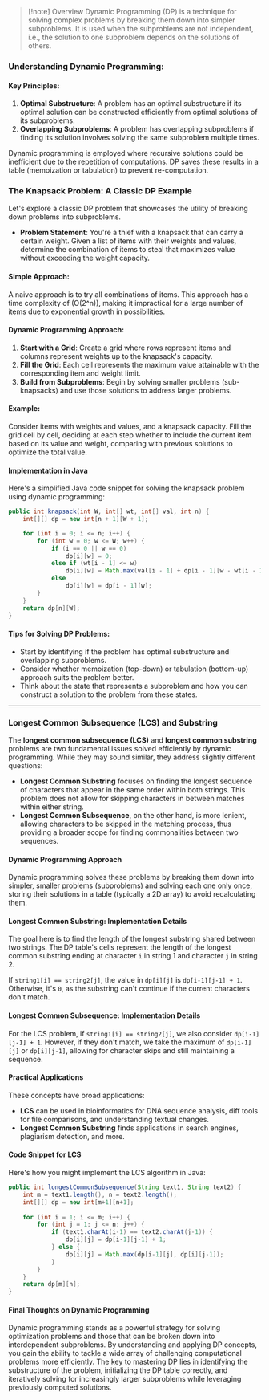 > [!note] Overview
> Dynamic Programming (DP) is a technique for solving complex problems by breaking them down into simpler subproblems. It is used when the subproblems are not independent, i.e., the solution to one subproblem depends on the solutions of others. 
### Understanding Dynamic Programming:
#### Key Principles:
1. **Optimal Substructure**: A problem has an optimal substructure if its optimal solution can be constructed efficiently from optimal solutions of its subproblems.
2. **Overlapping Subproblems**: A problem has overlapping subproblems if finding its solution involves solving the same subproblem multiple times.

Dynamic programming is employed where recursive solutions could be inefficient due to the repetition of computations. DP saves these results in a table (memoization or tabulation) to prevent re-computation.

### The Knapsack Problem: A Classic DP Example

Let's explore a classic DP problem that showcases the utility of breaking down problems into subproblems.

- **Problem Statement**: You're a thief with a knapsack that can carry a certain weight. Given a list of items with their weights and values, determine the combination of items to steal that maximizes value without exceeding the weight capacity.

#### Simple Approach:
A naive approach is to try all combinations of items. This approach has a time complexity of \(O(2^n)\), making it impractical for a large number of items due to exponential growth in possibilities.

#### Dynamic Programming Approach:
1. **Start with a Grid**: Create a grid where rows represent items and columns represent weights up to the knapsack's capacity.
2. **Fill the Grid**: Each cell represents the maximum value attainable with the corresponding item and weight limit.
3. **Build from Subproblems**: Begin by solving smaller problems (sub-knapsacks) and use those solutions to address larger problems.

#### Example: 
Consider items with weights and values, and a knapsack capacity. Fill the grid cell by cell, deciding at each step whether to include the current item based on its value and weight, comparing with previous solutions to optimize the total value.

#### Implementation in Java
Here's a simplified Java code snippet for solving the knapsack problem using dynamic programming:

```java
public int knapsack(int W, int[] wt, int[] val, int n) {
    int[][] dp = new int[n + 1][W + 1];

    for (int i = 0; i <= n; i++) {
        for (int w = 0; w <= W; w++) {
            if (i == 0 || w == 0)
                dp[i][w] = 0;
            else if (wt[i - 1] <= w)
                dp[i][w] = Math.max(val[i - 1] + dp[i - 1][w - wt[i - 1]], dp[i - 1][w]);
            else
                dp[i][w] = dp[i - 1][w];
        }
    }
    return dp[n][W];
}
```
#### Tips for Solving DP Problems:

- Start by identifying if the problem has optimal substructure and overlapping subproblems.
- Consider whether memoization (top-down) or tabulation (bottom-up) approach suits the problem better.
- Think about the state that represents a subproblem and how you can construct a solution to the problem from these states.
- - -

### Longest Common Subsequence (LCS) and Substring

The **longest common subsequence (LCS)** and **longest common substring** problems are two fundamental issues solved efficiently by dynamic programming. While they may sound similar, they address slightly different questions:

- **Longest Common Substring** focuses on finding the longest sequence of characters that appear in the same order within both strings. This problem does not allow for skipping characters in between matches within either string.
- **Longest Common Subsequence**, on the other hand, is more lenient, allowing characters to be skipped in the matching process, thus providing a broader scope for finding commonalities between two sequences.

#### Dynamic Programming Approach

Dynamic programming solves these problems by breaking them down into simpler, smaller problems (subproblems) and solving each one only once, storing their solutions in a table (typically a 2D array) to avoid recalculating them.

#### Longest Common Substring: Implementation Details

The goal here is to find the length of the longest substring shared between two strings. The DP table's cells represent the length of the longest common substring ending at character `i` in string 1 and character `j` in string 2. 

If `string1[i] == string2[j]`, the value in `dp[i][j]` is `dp[i-1][j-1] + 1`. Otherwise, it's `0`, as the substring can't continue if the current characters don't match.

#### Longest Common Subsequence: Implementation Details

For the LCS problem, if `string1[i] == string2[j]`, we also consider `dp[i-1][j-1] + 1`. However, if they don't match, we take the maximum of `dp[i-1][j]` or `dp[i][j-1]`, allowing for character skips and still maintaining a sequence.

#### Practical Applications

These concepts have broad applications:
- **LCS** can be used in bioinformatics for DNA sequence analysis, diff tools for file comparisons, and understanding textual changes.
- **Longest Common Substring** finds applications in search engines, plagiarism detection, and more.

#### Code Snippet for LCS

Here's how you might implement the LCS algorithm in Java:

```java
public int longestCommonSubsequence(String text1, String text2) {
    int m = text1.length(), n = text2.length();
    int[][] dp = new int[m+1][n+1];
    
    for (int i = 1; i <= m; i++) {
        for (int j = 1; j <= n; j++) {
            if (text1.charAt(i-1) == text2.charAt(j-1)) {
                dp[i][j] = dp[i-1][j-1] + 1;
            } else {
                dp[i][j] = Math.max(dp[i-1][j], dp[i][j-1]);
            }
        }
    }
    return dp[m][n];
}
```

#### Final Thoughts on Dynamic Programming

Dynamic programming stands as a powerful strategy for solving optimization problems and those that can be broken down into interdependent subproblems. By understanding and applying DP concepts, you gain the ability to tackle a wide array of challenging computational problems more efficiently. The key to mastering DP lies in identifying the substructure of the problem, initializing the DP table correctly, and iteratively solving for increasingly larger subproblems while leveraging previously computed solutions.